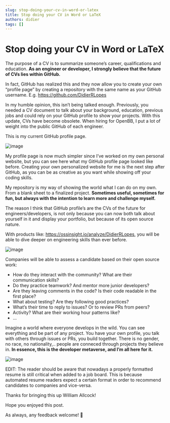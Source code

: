 ```yaml
---
slug: stop-doing-your-cv-in-word-or-latex
title: Stop doing your CV in Word or LaTeX
authors: didier
tags: []
---
```


# Stop doing your CV in Word or LaTeX

The purpose of a CV is to summarize someone’s career, qualifications and education. **As an engineer or developer, I strongly believe that the future of CVs lies within GitHub.**

In fact, GitHub has realized this and they now allow you to create your own “profile page” by creating a repository with the same name as your GitHub username. E.g. https://github.com/DidierRLopes

In my humble opinion, this isn’t being talked enough. Previously, you needed a CV document to talk about your background, education, previous jobs and could rely on your GitHub profile to show your projects. With this update, CVs have become obsolete. When hiring for OpenBB, I put a lot of weight into the public GitHub of each engineer.

This is my current GitHub profile page.

![image](https://github.com/Meg1211/my-website/assets/88618738/97106218-c1d7-4f54-ae7d-e566bb126b71)

My profile page is now much simpler since I’ve worked on my own personal website, but you can see here what my GitHub profile page looked like before. Creating your own personalized website for me is the next step after GitHub, as you can be as creative as you want while showing off your coding skills.

My repository is my way of showing the world what I can do on my own. From a blank sheet to a finalized project. **Sometimes useful, sometimes for fun, but always with the intention to learn more and challenge myself.**

The reason I think that GitHub profile’s are the CVs of the future for engineers/developers, is not only because you can now both talk about yourself in it and display your portfolio, but because of its open source nature.

With products like: https://ossinsight.io/analyze/DidierRLopes, you will be able to dive deeper on engineering skills than ever before.

![image](https://github.com/Meg1211/my-website/assets/88618738/cfdd5535-25eb-4573-ba5a-aa7cbafb1255)

Companies will be able to assess a candidate based on their open source work:

- How do they interact with the community? What are their communication skills?
- Do they practice teamwork? And mentor more junior developers?
- Are they leaving comments in the code? Is their code readable in the first place?
- What about testing? Are they following good practices?
- What’s their time to reply to issues? Or to review PRs from peers?
- Activity? What are their working hour patterns like?
- …

Imagine a world where everyone develops in the wild. You can see everything and be part of any project. You have your own profile, you talk with others through issues or PRs, you build together. There is no gender, no race, no nationality,.. people are conneced through projects they believe in. **In essence, this is the developer metaverse, and I’m all here for it.**

![image](https://github.com/Meg1211/my-website/assets/88618738/d98a8384-4230-42d8-8ea3-0d43e0199735)

EDIT: The reader should be aware that nowadays a properly formatted resume is still critical when added to a job board. This is because automated resume readers expect a certain format in order to recommend candidates to companies and vice-versa.

Thanks for bringing this up William Allcock!

Hope you enjoyed this post.

As always, any feedback welcome! 🙏
